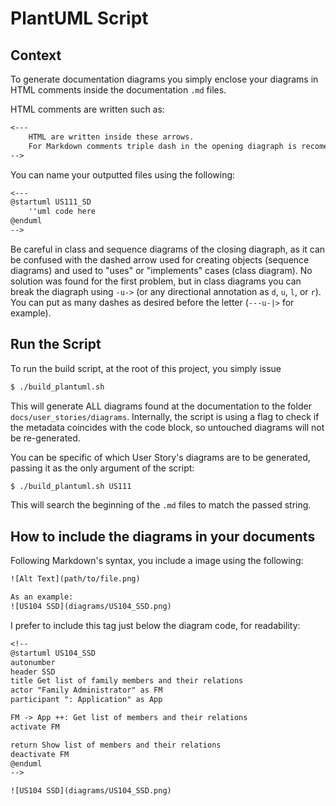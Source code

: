 # PlantUML Script

## Context

To generate documentation diagrams you simply enclose your diagrams in HTML comments inside the
documentation `.md` files.

HTML comments are written such as:

```txt
<---
    HTML are written inside these arrows.
    For Markdown comments triple dash in the opening diagraph is recomended, but not mandatory.
-->
```

You can name your outputted files using the following:

```txt
<---
@startuml US111_SD
    ''uml code here
@enduml
-->
```

Be careful in class and sequence diagrams of the closing diagraph, as it can be confused with the
dashed arrow used for creating objects (sequence diagrams) and used to "uses" or "implements"
cases (class diagram). No solution was found for the first problem, but in class diagrams you can
break the diagraph using `-u->` (or any directional annotation as `d`, `u`, `l`, or `r`). You can put
as many dashes as desired before the letter (`---u-|>` for example).

## Run the Script

To run the build script, at the root of this project, you simply issue

```bash
$ ./build_plantuml.sh
```

This will generate ALL diagrams found at the documentation to the folder
`docs/user_stories/diagrams`. Internally, the script is using a flag to check if the metadata
coincides with the code block, so untouched diagrams will not be re-generated.

You can be specific of which User Story's diagrams are to be generated, passing it as the only 
argument of the script:

```bash
$ ./build_plantuml.sh US111
```

This will search the beginning of the `.md` files to match the passed string.

## How to include the diagrams in your documents

Following Markdown's syntax, you include a image using the following:

```txt
![Alt Text](path/to/file.png)

As an example:
![US104 SSD](diagrams/US104_SSD.png)
```

I prefer to include this tag just below the diagram code, for readability:

```txt
<!--
@startuml US104_SSD
autonumber
header SSD
title Get list of family members and their relations
actor "Family Administrator" as FM
participant ": Application" as App

FM -> App ++: Get list of members and their relations
activate FM

return Show list of members and their relations
deactivate FM
@enduml
-->

![US104 SSD](diagrams/US104_SSD.png)
```